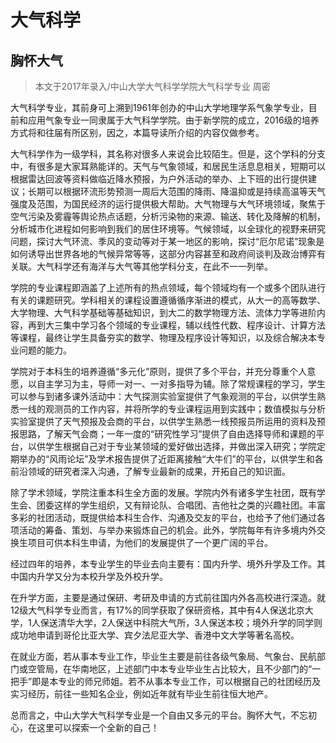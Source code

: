 
# 大气科学  

## 胸怀大气  



> 本文于2017年录入/中山大学大气科学学院大气科学专业 周密



大气科学专业，其前身可上溯到1961年创办的中山大学地理学系气象学专业，目前和应用气象专业一同隶属于大气科学学院。由于新学院的成立，2016级的培养方式将和往届有所区别，因之，本篇导读所介绍的内容仅做参考。

大气科学作为一级学科，其名称对很多人来说会比较陌生。但是，这个学科的分支中，有很多是大家耳熟能详的。天气与气象领域，和居民生活息息相关，短期可以根据雷达回波等资料做临近降水预报，为户外活动的举办、上下班的出行提供建议；长期可以根据环流形势预测一周后大范围的降雨、降温抑或是持续高温等天气强度及范围，为国民经济的运行提供极大帮助。大气物理与大气环境领域，聚焦于空气污染及雾霾等舆论热点话题，分析污染物的来源、输送、转化及降解的机制，分析城市化进程如何影响到我们的居住环境等。气候领域，以全球化的视野来研究问题，探讨大气环流、季风的变动等对于某一地区的影响，探讨“厄尔尼诺”现象是如何诱导出世界各地的气候异常等等，这部分内容甚至和政府间谈判及政治博弈有关联。大气科学还有海洋与大气等其他学科分支，在此不一一列举。

学院的专业课程即涵盖了上述所有的热点领域，每个领域均有一个或多个团队进行有关的课题研究。学科相关的课程设置遵循循序渐进的模式，从大一的高等数学、大学物理、大气科学基础等基础知识，到大二的数学物理方法、流体力学等进阶内容，再到大三集中学习各个领域的专业课程，辅以线性代数、程序设计、计算方法等课程，最终让学生具备夯实的数学、物理及程序设计等知识，以及综合解决本专业问题的能力。

学院对于本科生的培养遵循“多元化”原则，提供了多个平台，并充分尊重个人意愿，以自主学习为主，导师一对一、一对多指导为辅。除了常规课程的学习，学生可以参与到诸多课外活动中：大气探测实验室提供了气象观测的平台，以供学生熟悉一线的观测员的工作内容，并将所学的专业课程运用到实践中；数值模拟与分析实验室提供了天气预报及会商的平台，以供学生熟悉一线预报员所运用的资料及预报思路，了解天气会商；一年一度的“研究性学习”提供了自由选择导师和课题的平台，以供学生根据自己对于专业某领域的爱好做出选择，并做出深入研究；学院定期举办的“风雨论坛”及学术报告提供了近距离接触“大牛们”的平台，以供学生和各前沿领域的研究者深入沟通，了解专业最新的成果，开拓自己的知识面。

除了学术领域，学院注重本科生全方面的发展。学院内外有诸多学生社团，既有学生会、团委这样的学生组织，又有辩论队、合唱团、吉他社之类的兴趣社团。丰富多彩的社团活动，既提供给本科生合作、沟通及交友的平台，也给予了他们通过各项活动的筹备、策划、与举办来锻炼自己的机会。此外，学院每年有许多境内外交换生项目可供本科生申请，为他们的发展提供了一个更广阔的平台。

经过四年的培养，本专业学生的毕业去向主要有：国内升学、境外升学及工作。其中国内升学又分为本校升学及外校升学。

在升学方面，主要是通过保研、考研及申请的方式前往国内外各高校进行深造。就12级大气科学专业而言，有17%的同学获取了保研资格，其中有4人保送北京大学，1人保送清华大学，2人保送中科院大气所，3人保送本校；境外升学的同学则成功地申请到哥伦比亚大学、宾夕法尼亚大学、香港中文大学等著名高校。

在就业方面，若从事本专业工作，毕业生主要是前往各级气象局、气象台、民航部门或空管局，在华南地区，上述部门中本专业毕业生占比较大，且不少部门的“一把手”即是本专业的师兄师姐。若不从事本专业工作，可以根据自己的社团经历及实习经历，前往一些知名企业，例如近年就有毕业生前往恒大地产。

总而言之，中山大学大气科学专业是一个自由又多元的平台。胸怀大气，不忘初心，在这里可以探索一个全新的自己！






